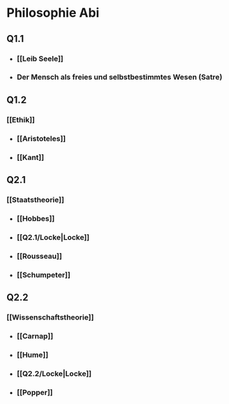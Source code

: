 # Philosophie Abi
## Q1.1
- ### [[Leib Seele]]
- ### Der Mensch als freies und selbstbestimmtes Wesen (Satre)
## Q1.2
### [[Ethik]]
- ### [[Aristoteles]]
- ### [[Kant]]
## Q2.1
### [[Staatstheorie]]
- ### [[Hobbes]]
- ### [[Q2.1/Locke|Locke]]
- ### [[Rousseau]]
- ### [[Schumpeter]]
## Q2.2
### [[Wissenschaftstheorie]]
- ### [[Carnap]]
- ### [[Hume]]
- ### [[Q2.2/Locke|Locke]]
- ### [[Popper]]
